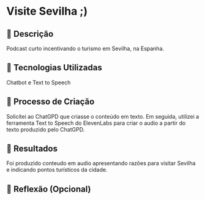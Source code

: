 
# Visite Sevilha ;)

## 📒 Descrição
Podcast curto incentivando o turismo em Sevilha, na Espanha.

## 🤖 Tecnologias Utilizadas
Chatbot e Text to Speech

## 🧐 Processo de Criação
Solicitei ao ChatGPD que criasse o conteúdo em texto. Em seguida, utilizei a ferramenta Text to Speech do ElevenLabs para criar o audio a partir do texto produzido pelo ChatGPD.

## 🚀 Resultados
Foi produzido conteudo em audio apresentando razões para visitar Sevilha e indicando pontos turísticos da cidade.

## 💭 Reflexão (Opcional)

